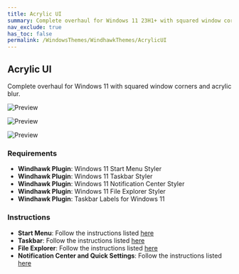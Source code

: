 ```yaml
---
title: Acrylic UI
summary: Complete overhaul for Windows 11 23H1+ with squared window corners and acrylic blur
nav_exclude: true
has_toc: false
permalink: /WindowsThemes/WindhawkThemes/AcrylicUI
---
```


## Acrylic UI
Complete overhaul for Windows 11 with squared window corners and acrylic blur.

![Preview](https://github.com/The-Back-Room/The-Back-Room.github.io/blob/main/assets/images/previews/file-explorer-styler/acrylic.bmp?raw=True)  

![Preview](https://github.com/The-Back-Room/The-Back-Room.github.io/blob/main/assets/images/previews/start-menu-styler/acrylic.bmp?raw=True)  

![Preview](https://github.com/The-Back-Room/The-Back-Room.github.io/blob/main/assets/images/previews/notification-center-styler/acrylic.bmp?raw=True)  

### Requirements

- **Windhawk Plugin**: Windows 11 Start Menu Styler
- **Windhawk Plugin**: Windows 11 Taskbar Styler
- **Windhawk Plugin**: Windows 11 Notification Center Styler
- **Windhawk Plugin**: Windows 11 File Explorer Styler
- **Windhawk Plugin**: Taskbar Labels for Windows 11

### Instructions

- **Start Menu**: Follow the instructions listed [here](https://the-back-room.info/Windhawk/StartMenuStyler/AcrylicUI)
- **Taskbar**: Follow the instructions listed [here](https://the-back-room.info/Windhawk/TaskbarStyler/AcrylicUI.md)
- **File Explorer**: Follow the instructions listed [here](https://the-back-room.info/Windhawk/FileExplorerStyler/AcrylicUI.md)
- **Notification Center and Quick Settings**: Follow the instructions listed [here](https://the-back-room.info/Windhawk/NotificationCenterStyler/AcrylicUI.md)